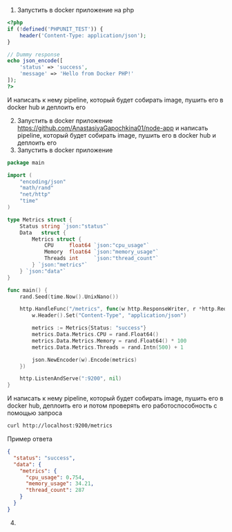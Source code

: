 1) Запустить в docker приложение на php
```php
<?php
if (!defined('PHPUNIT_TEST')) {
    header('Content-Type: application/json');
}

// Dummy response
echo json_encode([
    'status' => 'success',
    'message' => 'Hello from Docker PHP!'
]);
?>
```
И написать к нему pipeline, который  будет собирать image, пушить его в docker hub и деплоить его

2) Запустить в docker приложение https://github.com/AnastasiyaGapochkina01/node-app и написать pipeline, который  будет собирать image, пушить его в docker hub и деплоить его
3) Запустить в docker приложение
```go
package main

import (
	"encoding/json"
	"math/rand"
	"net/http"
	"time"
)

type Metrics struct {
	Status string `json:"status"`
	Data   struct {
		Metrics struct {
			CPU     float64 `json:"cpu_usage"`
			Memory  float64 `json:"memory_usage"`
			Threads int     `json:"thread_count"`
		} `json:"metrics"`
	} `json:"data"`
}

func main() {
	rand.Seed(time.Now().UnixNano())

	http.HandleFunc("/metrics", func(w http.ResponseWriter, r *http.Request) {
		w.Header().Set("Content-Type", "application/json")

		metrics := Metrics{Status: "success"}
		metrics.Data.Metrics.CPU = rand.Float64()
		metrics.Data.Metrics.Memory = rand.Float64() * 100
		metrics.Data.Metrics.Threads = rand.Intn(500) + 1

		json.NewEncoder(w).Encode(metrics)
	})

	http.ListenAndServe(":9200", nil)
}
```
И написать к нему pipeline, который  будет собирать image, пушить его в docker hub, деплоить его и потом проверять его работоспособность с помощью запроса
```bash
curl http://localhost:9200/metrics
```
Пример ответа
```json
{
  "status": "success",
  "data": {
    "metrics": {
      "cpu_usage": 0.754,
      "memory_usage": 34.21,
      "thread_count": 287
    }
  }
}
```
4) 
